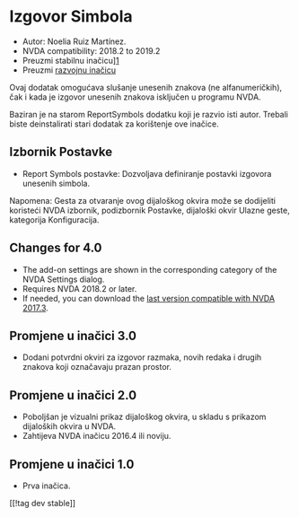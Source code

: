 # Izgovor Simbola #

*	Autor: Noelia Ruiz Martínez.
*	NVDA compatibility: 2018.2 to 2019.2
*	Preuzmi stabilnu inačicu][1]
*	Preuzmi [razvojnu inačicu][2]

Ovaj dodatak omogućava slušanje unesenih znakova (ne alfanumeričkih), čak i
kada je izgovor unesenih znakova isključen u programu NVDA.

Baziran je na starom ReportSymbols dodatku koji je razvio isti
autor. Trebali biste deinstalirati stari dodatak za korištenje ove inačice.

## Izbornik Postavke  ##
*	Report Symbols postavke: Dozvoljava definiranje postavki izgovora unesenih
  simbola.

Napomena: Gesta za otvaranje ovog dijaloškog okvira može se dodijeliti
koristeći NVDA izbornik, podizbornik Postavke, dijaloški okvir Ulazne geste,
kategorija Konfiguracija.

## Changes for 4.0 ##
* The add-on settings are shown in the corresponding category of the NVDA
  Settings dialog.
* Requires NVDA 2018.2 or later.
* If needed, you can download the [last version compatible with NVDA
  2017.3][3].

## Promjene u inačici 3.0 ##
* Dodani potvrdni okviri za izgovor razmaka, novih redaka i drugih znakova
  koji označavaju prazan prostor.

## Promjene u inačici 2.0 ##
*	Poboljšan je vizualni prikaz dijaloškog okvira, u skladu s prikazom
  dijaloških okvira u NVDA.
*	Zahtijeva NVDA inačicu 2016.4 ili noviju.

## Promjene u inačici 1.0 ##
*	Prva inačica.


[[!tag dev stable]]

[1]: https://addons.nvda-project.org/files/get.php?file=rsy

[2]: https://addons.nvda-project.org/files/get.php?file=rsy-dev

[3]: https://addons.nvda-project.org/files/get.php?file=rsy-o
